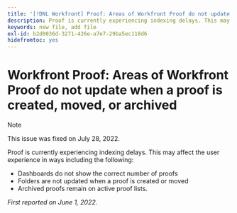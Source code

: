 ```yaml
---
title: '[!DNL Workfront] Proof: Areas of Workfront Proof do not update when a proof is created, moved, or archived'
description: Proof is currently experiencing indexing delays. This may affect the user experience in various ways.
keywords: new file, add file
exl-id: b2d0036d-3271-426e-a7e7-29ba5ec118d6
hidefromtoc: yes
---
```

# Workfront Proof: Areas of Workfront Proof do not update when a proof is created, moved, or archived

>[!NOTE]
>
>This issue was fixed on July 28, 2022.

Proof is currently experiencing indexing delays. This may affect the user experience in ways including the following:

* Dashboards do not show the correct number of proofs
* Folders are not updated when a proof is created or moved
* Archived proofs remain on active proof lists.

_First reported on June 1, 2022._
